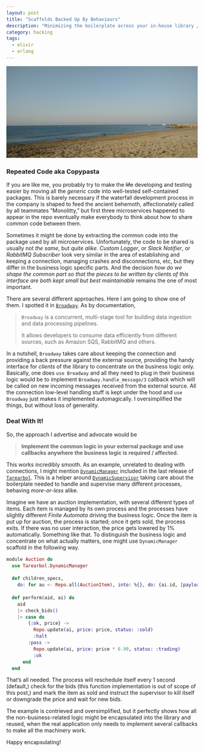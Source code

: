 ```yaml
---
layout: post
title: "Scaffolds Backed Up By Behaviours"
description: "Minimizing the boilerplate across your in-house library / applications is easy"
category: hacking
tags:
  - elixir
  - erlang
---
```


![Behaviour Backed Up By Scaffold](/img/beach-filipines.jpg)

### Repeated Code aka Copypasta

If you are like me, you probably try to make the ~~life~~ developing and testing easier by moving all the _generic_ code into well-tested self-contained packages. This is barely necessary if the waterfall development process in the company is shaped to feed the ancient behemoth, affectionately called by all teammates “Monolitty,” but first three microservices happened to appear in the repo eventually make everybody to think about how to share common code between them.

Sometimes it might be done by extracting the common code into the package used by all microservices. Unfortunately, the code to be shared is usually not _the same_, but _quite alike_. _Custom Logger_, or _Slack Notifier_, or _RabbitMQ Subscriber_ look very similar in the area of establishing and keeping a connection, managing crashes and disconnections, etc, but they differ in the business logic specific parts. And the decision _how do we shape the common part so that the pieces to be written by clients of this interface are both kept small but best maintainable_ remains the one of most important.

There are several different approaches. Here I am going to show one of them. I spotted it in [`Broadway`](https://hexdocs.pm/broadway). As by documentation,

> `Broadway` is a concurrent, multi-stage tool for building data ingestion and data processing pipelines.
>
> It allows developers to consume data efficiently from different sources, such as Amazon SQS, RabbitMQ and others.

In a nutshell, `Broadway` takes care about keeping the connection and providing a back pressure against the external source, providing the handy interface for _clients_ of the library to concentrate on the business logic only. Basically, one does `use Broadway` and all they need to plug in their business logic would be to implement `Broadway.handle_message/3` callback which will be called on new incoming messages received from the external source. All the connection low-level handling stuff is kept under the hood and `use Broadway` just makes it implemented automagically. I oversimplified the things, but without loss of generality.

### Deal With It!

So, the approach I advertise and advocate would be

> **Implement the common logic in your external package and use callbacks anywhere the business logic is required / affected.**

This works incredibly smooth. As an example, unrelated to dealing with connections, I might mention [`DynamicManager`](https://hexdocs.pm/tarearbol/dynamic_workers_management.html#content) included in the last release of [`Tarearbol`](https://hexdocs.pm/tarearbol). This is a helper around [`DynamicSupervisor`](https://hexdocs.pm/elixir/master/DynamicSupervisor.html) taking care about the boilerplate needed to handle and supervise many different processes, behaving _more-or-less_ alike.

Imagine we have an auction implementation, with several different types of items. Each item is managed by its own process and the processes have slightly different _Finite Automata_ driving the business logic. Once the item is put up for auction, the process is started; once it gets sold, the process exits. If there was no user interaction, the price gets lowered by 1% automatically. Something like that. To distinguish the business logic and concentrate on what actually matters, one might use `DynamicManager` scaffold in the following way.

```elixir
module Auction do
  use Tarearbol.DynamicManager

  def children_specs,
    do: for au <- Repo.all(AuctionItem), into: %{}, do: {ai.id, [payload: ai]}

  def perform(aid, ai) do
    aid
    |> check_bids()
    |> case do
        {:ok, price} ->
          Repo.update(ai, price: price, status: :sold)
          :halt
        :pass ->
          Repo.update(ai, price: price * 0.99, status: :trading)
          :ok
      end
  end
```

That’s all needed. The process will reschedule itself every 1 second (default,) check for the bids (this function implementation is out of scope of this post,) and mark the item as sold and instruct the supervisor to kill itself or downgrade the price and wait for new bids.

The example is contrieved and oversimplified, but it perfectly shows how all the non-business-related logic might be encapsulated into the library and reused, when the real application only needs to implement several callbacks to make all the machinery work.

Happy encapsulating!
